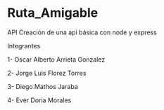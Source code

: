 # Ruta_Amigable
API
Creación de una api básica con node y express

Integrantes

1- Oscar Alberto Arrieta Gonzalez

2- Jorge Luis Florez Torres

3- Diego Mathos Jaraba

4- Ever Doria Morales
